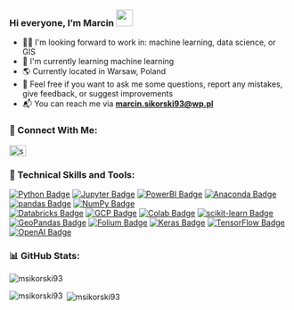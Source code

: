 ### Hi everyone, I’m Marcin <img src='https://raw.githubusercontent.com/MartinHeinz/MartinHeinz/master/wave.gif' width='30px'>

<!--
- I’m interested in: machine learning, data science, AI, and learning new topics :bar_chart: :chart_with_upwards_trend: :microscope: :books:
-->
- :technologist: I'm looking forward to work in: machine learning, data science, or GIS
- :microscope: I'm currently learning machine learning
- :earth_americas: Currently located in Warsaw, Poland
- :speech_balloon: Feel free if you want to ask me some questions, report any mistakes, give feedback, or suggest improvements
- :mailbox_with_mail: You can reach me via **marcin.sikorski93@wp.pl**

### :handshake: Connect With Me:
<p align="left">
<a href="https://www.linkedin.com/in/sikorski-marcin" target="blank"><img align="center" src="https://raw.githubusercontent.com/rahuldkjain/github-profile-readme-generator/master/src/images/icons/Social/linked-in-alt.svg" alt="sikorski-marcin" height="20" width="30" /> </a> </p>

### :briefcase: Technical Skills and Tools:
[![Python Badge](https://img.shields.io/badge/-Python-3776AB?style=for-the-badge&labelColor=white&logo=Python&logoColor=3776AB)](#)
[![Jupyter Badge](https://img.shields.io/badge/-Jupyter-F37626?style=for-the-badge&labelColor=white&logo=Jupyter&logoColor=F37626)](#)
[![PowerBI Badge](https://img.shields.io/badge/-PowerBI-F2C811?style=for-the-badge&labelColor=white&logo=PowerBI&logoColor=F2C811)](#)
[![Anaconda Badge](https://img.shields.io/badge/-Anaconda-44A833?style=for-the-badge&labelColor=white&logo=Anaconda&logoColor=44A833)](#)
[![pandas Badge](https://img.shields.io/badge/-pandas-150458?style=for-the-badge&labelColor=white&logo=pandas&logoColor=150458)](#)
[![NumPy Badge](https://img.shields.io/badge/-NumPy-013243?style=for-the-badge&labelColor=white&logo=NumPy&logoColor=013243)](#)
<br>
[![Databricks Badge](https://img.shields.io/badge/-Databricks-FF3621?style=for-the-badge&labelColor=white&logo=Databricks&logoColor=FF3621)](#)
[![GCP Badge](https://img.shields.io/badge/-google--cloud-4285F4?style=for-the-badge&labelColor=white&logo=google-cloud&logoColor=4285F4)](#)
[![Colab Badge](https://img.shields.io/badge/-google--colab-F9AB00?style=for-the-badge&labelColor=white&logo=google-colab&logoColor=F9AB00)](#)
[![scikit-learn Badge](https://img.shields.io/badge/-scikit--learn-F7931E?style=for-the-badge&labelColor=white&logo=scikit-learn&logoColor=F7931E)](#)
<br>
[![GeoPandas Badge](https://img.shields.io/badge/-GeoPandas-139C5A?style=for-the-badge&labelColor=white&logo=GeoPandas&logoColor=139C5A)](#)
[![Folium Badge](https://img.shields.io/badge/-Folium-77B829?style=for-the-badge&labelColor=white&logo=Folium&logoColor=77B829)](#)
[![Keras Badge](https://img.shields.io/badge/-Keras-D00000?style=for-the-badge&labelColor=white&logo=Keras&logoColor=D00000)](#)
[![TensorFlow Badge](https://img.shields.io/badge/-TensorFlow-FF6F00?style=for-the-badge&labelColor=white&logo=TensorFlow&logoColor=FF6F00)](#)
[![OpenAI Badge](https://img.shields.io/badge/-OpenAI-412991?style=for-the-badge&labelColor=white&logo=OpenAI&logoColor=412991)](#)

<!--
[![MySQL Badge](https://img.shields.io/badge/-MySQL-4479A1?style=for-the-badge&labelColor=white&logo=MySQL&logoColor=4479A1)](#)
[![HuggingFace Badge](https://img.shields.io/badge/-HuggingFace-FFD21E?style=for-the-badge&labelColor=white&logo=HuggingFace&logoColor=FFD21E)](#)
-->

<!--
<p align="left"> <a href="https://powerbi.microsoft.com" target="_blank" rel="noreferrer"> <img src="https://github.com/microsoft/PowerBI-Icons/blob/main/SVG/Power-BI.svg" alt="power_bi" width="40" height="40"/> </a>
<a href="https://www.databricks.com" target="_blank" rel="noreferrer"> <img src="https://w7.pngwing.com/pngs/496/62/png-transparent-databricks-logo-thumbnail-tech-companies-thumbnail.png" alt="databricks" width="50" height="40"/> </a>
<a href="https://cloud.google.com" target="_blank" rel="noreferrer"> <img src="https://upload.wikimedia.org/wikipedia/commons/thumb/0/01/Google-cloud-platform.svg/240px-Google-cloud-platform.svg.png" alt="gcp" width="40" height="40"/> </a>
<a href="https://www.microsoft.com/sql-server/sql-server-2022" target="_blank" rel="noreferrer"> <img src="https://upload.wikimedia.org/wikipedia/de/thumb/8/8c/Microsoft_SQL_Server_Logo.svg/296px-Microsoft_SQL_Server_Logo.svg.png" alt="sql_server" width="50" height="40"/> </a>
<a href="https://www.python.org" target="_blank" rel="noreferrer"> <img src="https://raw.githubusercontent.com/devicons/devicon/master/icons/python/python-original.svg" alt="python" width="40" height="40"/> </a>
<a href="https://pandas.pydata.org" target="_blank" rel="noreferrer"> <img src="https://upload.wikimedia.org/wikipedia/commons/2/22/Pandas_mark.svg" alt="pandas" width="40" height="40"/> </a>
<a href="https://numpy.org" target="_blank" rel="noreferrer"> <img src="https://upload.wikimedia.org/wikipedia/commons/thumb/3/31/NumPy_logo_2020.svg/320px-NumPy_logo_2020.svg.png" alt="numpy" width="90" height="40"/> </a>
<a href="https://scikit-learn.org" target="_blank" rel="noreferrer"> <img src="https://upload.wikimedia.org/wikipedia/commons/thumb/0/05/Scikit_learn_logo_small.svg/320px-Scikit_learn_logo_small.svg.png" alt="sklearn" width="80" height="40"/> </a>
<a href="https://matplotlib.org" target="_blank" rel="noreferrer"> <img src="https://upload.wikimedia.org/wikipedia/commons/thumb/8/84/Matplotlib_icon.svg/240px-Matplotlib_icon.svg.png" alt="matplotlib" width="40" height="40"/> </a>
<a href="https://seaborn.pydata.org" target="_blank" rel="noreferrer"> <img src="https://seaborn.pydata.org/_images/logo-mark-lightbg.svg" alt="seaborn" width="40" height="40"/> </a>
<a href="https://www.tensorflow.org" target="_blank" rel="noreferrer"> <img src="https://upload.wikimedia.org/wikipedia/commons/thumb/2/2d/Tensorflow_logo.svg/224px-Tensorflow_logo.svg.png" alt="tensorflow" width="40" height"40"/> </a>
<a href="https://pypi.org/project/folium/" target="_blank" rel="noreferrer"> <img src="https://pypi-camo.freetls.fastly.net/a1cecb3cdad8b27da8b7cd1a6622bc900ef79907/687474703a2f2f6661726d332e737461746963666c69636b722e636f6d2f323836302f383735343636313038315f633430653561323134635f6f2e6a7067" alt="folium" width="40" height"40"/> </a>
<a href="https://geopandas.org" target="_blank" rel="noreferrer"> <img src="https://geopandas.org/en/latest/_images/geopandas_icon.png" alt="geopandas" width="40" height"40"/> </a>
<a href="https://openai.com" target="_blank" rel="noreferrer"> <img src="https://play-lh.googleusercontent.com/8XCwpfWc9YkehwhrhoID6PGhs5SaSJoocS0oTBA8EsGFGLrj32oIYu5UKsIO7wdU1PQZ" alt="openAI" width="40" height"40"/> </a> 
</p>
-->

### :bar_chart: GitHub Stats:
<p align="left"> <img src="https://komarev.com/ghpvc/?username=msikorski93&label=Profile%20views&color=0e75b6&style=flat" alt="msikorski93" /> </p>

<p><img align="left" src="https://github-readme-stats.vercel.app/api/top-langs?username=msikorski93&show_icons=true&locale=en&layout=compact" alt="msikorski93" /> </p>

<p>&nbsp;<img align="center" src="https://github-readme-stats.vercel.app/api?username=msikorski93&show_icons=true&locale=en" alt="msikorski93" /> </p>

<!---
msikorski93/msikorski93 is a ✨ special ✨ repository because its `README.md` (this file) appears on your GitHub profile.
You can click the Preview link to take a look at your changes.
--->

